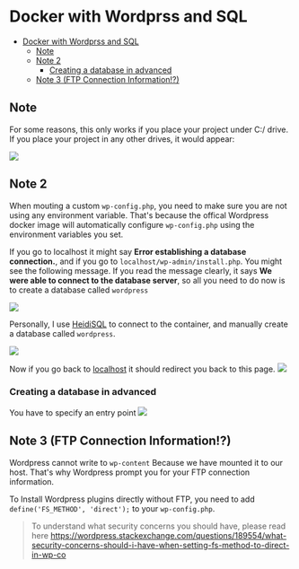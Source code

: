 # Docker with Wordprss and SQL

- [Docker with Wordprss and SQL](#Docker-with-Wordprss-and-SQL)
  - [Note](#Note)
  - [Note 2](#Note-2)
    - [Creating a database in advanced](#Creating-a-database-in-advanced)
  - [Note 3 (FTP Connection Information!?)](#Note-3-FTP-Connection-Information)

## Note

For some reasons, this only works if you place your project under C:/ drive. If you place your project in any other drives, it would appear:

![](https://i.gyazo.com/e0dfd5c1f19874f0a60623c18274248f.png)

## Note 2

When mouting a custom `wp-config.php`, you need to make sure you are not using any environment variable. That's because the offical Wordpress docker image will automatically configure `wp-config.php` using the environment variables you set. 

If you go to localhost it might say **Error establishing a database connection.**, and if you go to `localhost/wp-admin/install.php`. You might see the following message. If you read the message clearly, it says **We were able to connect to the database server**, so all you need to do now is to create a database called `wordpress` 

![](https://gyazo.com/fc3ea3b4dec030d87d7b15d1cd13038b.png)

Personally, I use [HeidiSQL](https://www.heidisql.com/) to connect to the container, and manually create a database called `wordpress`.

![](https://gyazo.com/439d639dc1bbf4e7446a676ec4f7d9a6.gif)

Now if you go back to [localhost](localhost) it should redirect you back to this page.
![](https://gyazo.com/f0c3a7ae2cb24ce057b08ce20c3c7ba7.png)

### Creating a database in advanced

You have to specify an entry point 
![](https://gyazo.com/3b3ed7655599a14c16620a89a6298c01.png)

## Note 3 (FTP Connection Information!?)

Wordpress cannot write to `wp-content` Because we have mounted it to our host. That's why Wordpress prompt you for your FTP connection information.

To Install Wordpress plugins directly without FTP, you need to add `define('FS_METHOD', 'direct');` to your `wp-config.php`. 

> To understand what security concerns you should have, please read here
> https://wordpress.stackexchange.com/questions/189554/what-security-concerns-should-i-have-when-setting-fs-method-to-direct-in-wp-co


